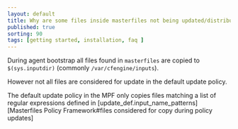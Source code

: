 ```yaml
---
layout: default
title: Why are some files inside masterfiles not being updated/distributed?
published: true
sorting: 90
tags: [getting started, installation, faq ]
---
```


During agent bootstrap all files found in `masterfiles` are copied to
`$(sys.inputdir)` (commonly `/var/cfengine/inputs`).

However not all files are
considered for update in the default update policy.

The default update policy in the MPF only copies files matching a list of
regular expressions defined in [update_def.input_name_patterns][Masterfiles Policy Framework#files considered for copy during policy updates]
